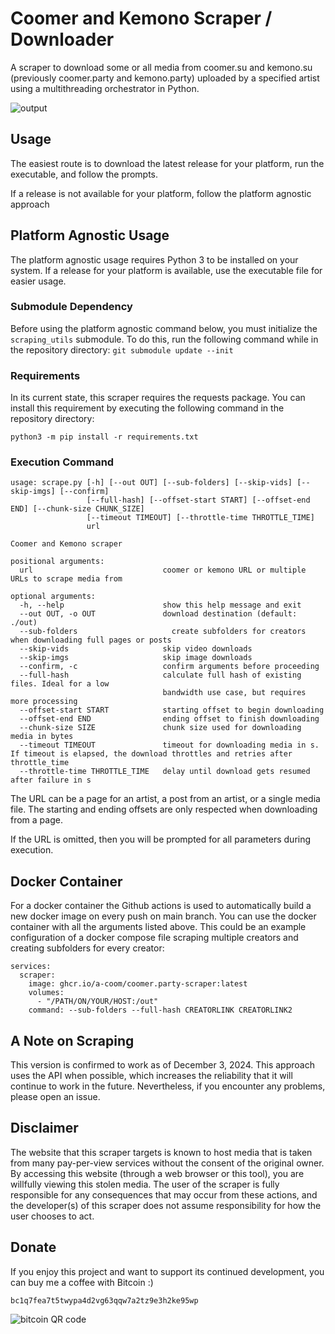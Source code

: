 # Coomer and Kemono Scraper / Downloader

A scraper to download some or all media from coomer.su and kemono.su (previously coomer.party and kemono.party) uploaded by a specified artist using a multithreading orchestrator in Python.

![output](./img/output.jpg)

## Usage

The easiest route is to download the latest release for your platform, run the executable, and follow the prompts.

If a release is not available for your platform, follow the platform agnostic approach

## Platform Agnostic Usage

The platform agnostic usage requires Python 3 to be installed on your system. If a release for your platform is available, use the executable file for easier usage.

### Submodule Dependency

Before using the platform agnostic command below, you must initialize the `scraping_utils` submodule. To do this, run the following command while in the repository directory: `git submodule update --init`

### Requirements

In its current state, this scraper requires the requests package. You can install this requirement by executing the following command in the repository directory:

`python3 -m pip install -r requirements.txt`

### Execution Command

```
usage: scrape.py [-h] [--out OUT] [--sub-folders] [--skip-vids] [--skip-imgs] [--confirm]
                 [--full-hash] [--offset-start START] [--offset-end END] [--chunk-size CHUNK_SIZE]
                 [--timeout TIMEOUT] [--throttle-time THROTTLE_TIME]
                 url

Coomer and Kemono scraper

positional arguments:
  url                             coomer or kemono URL or multiple URLs to scrape media from

optional arguments:
  -h, --help                      show this help message and exit
  --out OUT, -o OUT               download destination (default: ./out)
  --sub-folders		                create subfolders for creators when downloading full pages or posts
  --skip-vids                     skip video downloads
  --skip-imgs                     skip image downloads
  --confirm, -c                   confirm arguments before proceeding
  --full-hash                     calculate full hash of existing files. Ideal for a low
                                  bandwidth use case, but requires more processing
  --offset-start START            starting offset to begin downloading
  --offset-end END                ending offset to finish downloading
  --chunk-size SIZE               chunk size used for downloading media in bytes
  --timeout TIMEOUT               timeout for downloading media in s. If timeout is elapsed, the download throttles and retries after throttle_time
  --throttle-time THROTTLE_TIME   delay until download gets resumed after failure in s
```

The URL can be a page for an artist, a post from an artist, or a single media file. The starting and ending offsets are only respected when downloading from a page.

If the URL is omitted, then you will be prompted for all parameters during execution.

## Docker Container

For a docker container the Github actions is used to automatically build a new docker image on every push on main branch. You can use the docker container with all the arguments listed above. This could be an example configuration of a docker compose file scraping multiple creators and creating subfolders for every creator:

```
services:
  scraper:
    image: ghcr.io/a-coom/coomer.party-scraper:latest
    volumes:
      - "/PATH/ON/YOUR/HOST:/out"
    command: --sub-folders --full-hash CREATORLINK CREATORLINK2
```

## A Note on Scraping

This version is confirmed to work as of December 3, 2024. This approach uses the API when possible, which increases the reliability that it will continue to work in the future. Nevertheless, if you encounter any problems, please open an issue.

## Disclaimer

The website that this scraper targets is known to host media that is taken from many pay-per-view services without the consent of the original owner. By accessing this website (through a web browser or this tool), you are willfully viewing this stolen media. The user of the scraper is fully responsible for any consequences that may occur from these actions, and the developer(s) of this scraper does not assume responsibility for how the user chooses to act.

## Donate

If you enjoy this project and want to support its continued development, you can buy me a coffee with Bitcoin :)

```
bc1q7fea7t5twypa4d2vg63qqw7a2tz9e3h2ke95wp
```

![bitcoin QR code](./img/bitcoin_qr_code.png)
